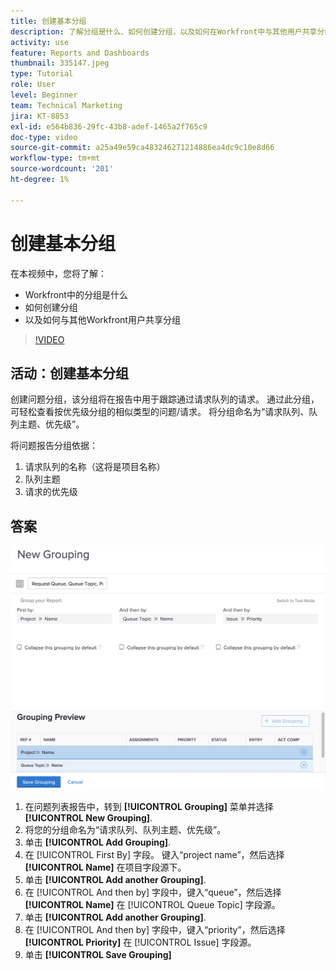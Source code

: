 ```yaml
---
title: 创建基本分组
description: 了解分组是什么、如何创建分组，以及如何在Workfront中与其他用户共享分组。
activity: use
feature: Reports and Dashboards
thumbnail: 335147.jpeg
type: Tutorial
role: User
level: Beginner
team: Technical Marketing
jira: KT-8853
exl-id: e564b836-29fc-43b8-adef-1465a2f765c9
doc-type: video
source-git-commit: a25a49e59ca483246271214886ea4dc9c10e8d66
workflow-type: tm+mt
source-wordcount: '201'
ht-degree: 1%

---
```


# 创建基本分组

在本视频中，您将了解：

* Workfront中的分组是什么
* 如何创建分组
* 以及如何与其他Workfront用户共享分组

>[!VIDEO](https://video.tv.adobe.com/v/335147/?quality=12&learn=on)

## 活动：创建基本分组

创建问题分组，该分组将在报告中用于跟踪通过请求队列的请求。 通过此分组，可轻松查看按优先级分组的相似类型的问题/请求。 将分组命名为“请求队列、队列主题、优先级”。

将问题报告分组依据：

1. 请求队列的名称（这将是项目名称）
1. 队列主题
1. 请求的优先级

## 答案

![用于创建新分组的屏幕图像](assets/grouping-exercise.png)

1. 在问题列表报告中，转到 **[!UICONTROL Grouping]** 菜单并选择 **[!UICONTROL New Grouping]**.
1. 将您的分组命名为“请求队列、队列主题、优先级”。
1. 单击 **[!UICONTROL Add Grouping]**.
1. 在 [!UICONTROL First By] 字段。 键入“project name”，然后选择 **[!UICONTROL Name]** 在项目字段源下。
1. 单击 **[!UICONTROL Add another Grouping]**.
1. 在 [!UICONTROL And then by] 字段中，键入“queue”，然后选择 **[!UICONTROL Name]** 在 [!UICONTROL Queue Topic] 字段源。
1. 单击 **[!UICONTROL Add another Grouping]**.
1. 在 [!UICONTROL And then by] 字段中，键入“priority”，然后选择 **[!UICONTROL Priority]** 在 [!UICONTROL Issue] 字段源。
1. 单击 **[!UICONTROL Save Grouping]**
